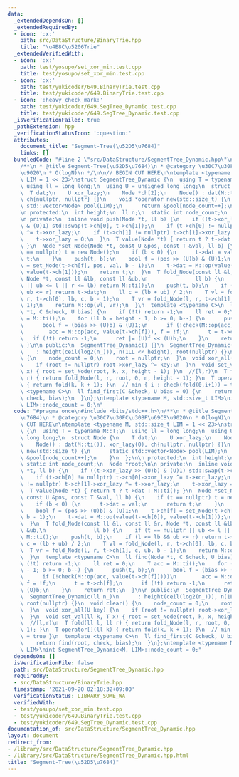 ```yaml
---
data:
  _extendedDependsOn: []
  _extendedRequiredBy:
  - icon: ':x:'
    path: src/DataStructure/BinaryTrie.hpp
    title: "\u4E8C\u5206Trie"
  _extendedVerifiedWith:
  - icon: ':x:'
    path: test/yosupo/set_xor_min.test.cpp
    title: test/yosupo/set_xor_min.test.cpp
  - icon: ':x:'
    path: test/yukicoder/649.BinaryTrie.test.cpp
    title: test/yukicoder/649.BinaryTrie.test.cpp
  - icon: ':heavy_check_mark:'
    path: test/yukicoder/649.SegTree_Dynamic.test.cpp
    title: test/yukicoder/649.SegTree_Dynamic.test.cpp
  _isVerificationFailed: true
  _pathExtension: hpp
  _verificationStatusIcon: ':question:'
  attributes:
    document_title: "Segment-Tree(\u52D5\u7684)"
    links: []
  bundledCode: "#line 2 \"src/DataStructure/SegmentTree_Dynamic.hpp\"\n#include <bits/stdc++.h>\n\
    /**\n * @title Segment-Tree(\u52D5\u7684)\n * @category \u30C7\u30FC\u30BF\u69CB\
    \u9020\n * O(logN)\n */\n\n// BEGIN CUT HERE\n\ntemplate <typename M, std::size_t\
    \ LIM = 1 << 23>\nstruct SegmentTree_Dynamic {\n  using T = typename M::T;\n \
    \ using ll = long long;\n  using U = unsigned long long;\n  struct Node {\n  \
    \  T dat;\n    U xor_lazy;\n    Node *ch[2];\n    Node() : dat(M::ti()), xor_lazy(0),\
    \ ch{nullptr, nullptr} {}\n    void *operator new(std::size_t) {\n      static\
    \ std::vector<Node> pool(LIM);\n      return &pool[node_count++];\n    }\n  };\n\
    \n protected:\n  int height;\n  ll n;\n  static int node_count;\n  Node *root;\n\
    \n private:\n  inline void push(Node *t, ll b) {\n    if ((t->xor_lazy >> (U)b)\
    \ & (U)1) std::swap(t->ch[0], t->ch[1]);\n    if (t->ch[0] != nullptr) t->ch[0]->xor_lazy\
    \ ^= t->xor_lazy;\n    if (t->ch[1] != nullptr) t->ch[1]->xor_lazy ^= t->xor_lazy;\n\
    \    t->xor_lazy = 0;\n  }\n  T value(Node *t) { return t ? t->dat : M::ti();\
    \ }\n  Node *set_Node(Node *t, const U &pos, const T &val, ll b) {\n    if (t\
    \ == nullptr) t = new Node();\n    if (b < 0) {\n      t->dat = val;\n      return\
    \ t;\n    }\n    push(t, b);\n    bool f = (pos >> (U)b) & (U)1;\n    t->ch[f]\
    \ = set_Node(t->ch[f], pos, val, b - 1);\n    t->dat = M::op(value(t->ch[0]),\
    \ value(t->ch[1]));\n    return t;\n  }\n  T fold_Node(const ll &l, const ll &r,\
    \ Node *t, const ll &lb, const ll &ub,\n               ll b) {\n    if (t == nullptr\
    \ || ub <= l || r <= lb) return M::ti();\n    push(t, b);\n    if (l <= lb &&\
    \ ub <= r) return t->dat;\n    ll c = (lb + ub) / 2;\n    T vl = fold_Node(l,\
    \ r, t->ch[0], lb, c, b - 1);\n    T vr = fold_Node(l, r, t->ch[1], c, ub, b -\
    \ 1);\n    return M::op(vl, vr);\n  }\n  template <typename C>\n  ll find(Node\
    \ *t, C &check, U bias) {\n    if (!t) return -1;\n    ll ret = 0;\n    T acc\
    \ = M::ti();\n    for (ll b = height - 1; b >= 0; b--) {\n      push(t, b);\n\
    \      bool f = (bias >> (U)b) & (U)1;\n      if (!check(M::op(acc, value(t->ch[f]))))\n\
    \        acc = M::op(acc, value(t->ch[f])), f = !f;\n      t = t->ch[f];\n   \
    \   if (!t) return -1;\n      ret |= (U)f << (U)b;\n    }\n    return ret;\n \
    \ }\n\n public:\n  SegmentTree_Dynamic() {}\n  SegmentTree_Dynamic(ll n_)\n  \
    \    : height(ceil(log2(n_))), n(1LL << height), root(nullptr) {}\n  void clear()\
    \ {\n    node_count = 0;\n    root = nullptr;\n  }\n  void xor_all(U key) {\n\
    \    if (root != nullptr) root->xor_lazy ^= key;\n  }\n  void set_val(ll k, T\
    \ x) { root = set_Node(root, k, x, height - 1); }\n  //[l,r)\n  T fold(ll l, ll\
    \ r) { return fold_Node(l, r, root, 0, n, height - 1); }\n  T operator[](ll k)\
    \ { return fold(k, k + 1); }\n  // min { i : check(fold(0,i+1)) = true }\n  template\
    \ <typename C>\n  ll find_first(C &check, U bias = 0) {\n    return find(root,\
    \ check, bias);\n  }\n};\ntemplate <typename M, std::size_t LIM>\nint SegmentTree_Dynamic<M,\
    \ LIM>::node_count = 0;\n"
  code: "#pragma once\n#include <bits/stdc++.h>\n/**\n * @title Segment-Tree(\u52D5\
    \u7684)\n * @category \u30C7\u30FC\u30BF\u69CB\u9020\n * O(logN)\n */\n\n// BEGIN\
    \ CUT HERE\n\ntemplate <typename M, std::size_t LIM = 1 << 23>\nstruct SegmentTree_Dynamic\
    \ {\n  using T = typename M::T;\n  using ll = long long;\n  using U = unsigned\
    \ long long;\n  struct Node {\n    T dat;\n    U xor_lazy;\n    Node *ch[2];\n\
    \    Node() : dat(M::ti()), xor_lazy(0), ch{nullptr, nullptr} {}\n    void *operator\
    \ new(std::size_t) {\n      static std::vector<Node> pool(LIM);\n      return\
    \ &pool[node_count++];\n    }\n  };\n\n protected:\n  int height;\n  ll n;\n \
    \ static int node_count;\n  Node *root;\n\n private:\n  inline void push(Node\
    \ *t, ll b) {\n    if ((t->xor_lazy >> (U)b) & (U)1) std::swap(t->ch[0], t->ch[1]);\n\
    \    if (t->ch[0] != nullptr) t->ch[0]->xor_lazy ^= t->xor_lazy;\n    if (t->ch[1]\
    \ != nullptr) t->ch[1]->xor_lazy ^= t->xor_lazy;\n    t->xor_lazy = 0;\n  }\n\
    \  T value(Node *t) { return t ? t->dat : M::ti(); }\n  Node *set_Node(Node *t,\
    \ const U &pos, const T &val, ll b) {\n    if (t == nullptr) t = new Node();\n\
    \    if (b < 0) {\n      t->dat = val;\n      return t;\n    }\n    push(t, b);\n\
    \    bool f = (pos >> (U)b) & (U)1;\n    t->ch[f] = set_Node(t->ch[f], pos, val,\
    \ b - 1);\n    t->dat = M::op(value(t->ch[0]), value(t->ch[1]));\n    return t;\n\
    \  }\n  T fold_Node(const ll &l, const ll &r, Node *t, const ll &lb, const ll\
    \ &ub,\n               ll b) {\n    if (t == nullptr || ub <= l || r <= lb) return\
    \ M::ti();\n    push(t, b);\n    if (l <= lb && ub <= r) return t->dat;\n    ll\
    \ c = (lb + ub) / 2;\n    T vl = fold_Node(l, r, t->ch[0], lb, c, b - 1);\n  \
    \  T vr = fold_Node(l, r, t->ch[1], c, ub, b - 1);\n    return M::op(vl, vr);\n\
    \  }\n  template <typename C>\n  ll find(Node *t, C &check, U bias) {\n    if\
    \ (!t) return -1;\n    ll ret = 0;\n    T acc = M::ti();\n    for (ll b = height\
    \ - 1; b >= 0; b--) {\n      push(t, b);\n      bool f = (bias >> (U)b) & (U)1;\n\
    \      if (!check(M::op(acc, value(t->ch[f]))))\n        acc = M::op(acc, value(t->ch[f])),\
    \ f = !f;\n      t = t->ch[f];\n      if (!t) return -1;\n      ret |= (U)f <<\
    \ (U)b;\n    }\n    return ret;\n  }\n\n public:\n  SegmentTree_Dynamic() {}\n\
    \  SegmentTree_Dynamic(ll n_)\n      : height(ceil(log2(n_))), n(1LL << height),\
    \ root(nullptr) {}\n  void clear() {\n    node_count = 0;\n    root = nullptr;\n\
    \  }\n  void xor_all(U key) {\n    if (root != nullptr) root->xor_lazy ^= key;\n\
    \  }\n  void set_val(ll k, T x) { root = set_Node(root, k, x, height - 1); }\n\
    \  //[l,r)\n  T fold(ll l, ll r) { return fold_Node(l, r, root, 0, n, height -\
    \ 1); }\n  T operator[](ll k) { return fold(k, k + 1); }\n  // min { i : check(fold(0,i+1))\
    \ = true }\n  template <typename C>\n  ll find_first(C &check, U bias = 0) {\n\
    \    return find(root, check, bias);\n  }\n};\ntemplate <typename M, std::size_t\
    \ LIM>\nint SegmentTree_Dynamic<M, LIM>::node_count = 0;"
  dependsOn: []
  isVerificationFile: false
  path: src/DataStructure/SegmentTree_Dynamic.hpp
  requiredBy:
  - src/DataStructure/BinaryTrie.hpp
  timestamp: '2021-09-20 02:18:32+09:00'
  verificationStatus: LIBRARY_SOME_WA
  verifiedWith:
  - test/yosupo/set_xor_min.test.cpp
  - test/yukicoder/649.BinaryTrie.test.cpp
  - test/yukicoder/649.SegTree_Dynamic.test.cpp
documentation_of: src/DataStructure/SegmentTree_Dynamic.hpp
layout: document
redirect_from:
- /library/src/DataStructure/SegmentTree_Dynamic.hpp
- /library/src/DataStructure/SegmentTree_Dynamic.hpp.html
title: "Segment-Tree(\u52D5\u7684)"
---
```

